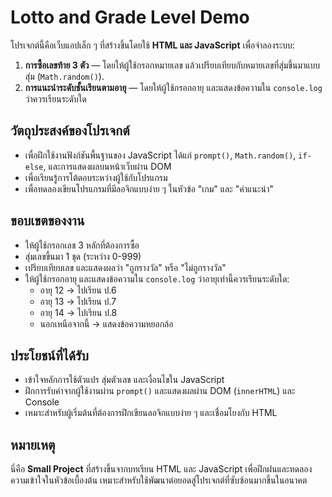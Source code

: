 # Lotto and Grade Level Demo

โปรเจกต์นี้คือเว็บแอปเล็ก ๆ ที่สร้างขึ้นโดยใช้ **HTML และ JavaScript** เพื่อจำลองระบบ:

1. **การซื้อเลขท้าย 3 ตัว** — โดยให้ผู้ใช้กรอกหมายเลข แล้วเปรียบเทียบกับหมายเลขที่สุ่มขึ้นมาแบบสุ่ม (`Math.random()`).
2. **การแนะนำระดับชั้นเรียนตามอายุ** — โดยให้ผู้ใช้กรอกอายุ และแสดงข้อความใน `console.log` ว่าควรเรียนระดับใด

## วัตถุประสงค์ของโปรเจกต์

* เพื่อฝึกใช้งานฟังก์ชันพื้นฐานของ JavaScript ได้แก่ `prompt()`, `Math.random()`, `if-else`, และการแสดงผลบนหน้าเว็บผ่าน DOM
* เพื่อเรียนรู้การโต้ตอบระหว่างผู้ใช้กับโปรแกรม
* เพื่อทดลองเขียนโปรแกรมที่มีลอจิกแบบง่าย ๆ ในหัวข้อ "เกม" และ "คำแนะนำ"

## ขอบเขตของงาน

* ให้ผู้ใช้กรอกเลข 3 หลักที่ต้องการซื้อ
* สุ่มเลขขึ้นมา 1 ชุด (ระหว่าง 0-999)
* เปรียบเทียบเลข และแสดงผลว่า "ถูกรางวัล" หรือ "ไม่ถูกรางวัล"
* ให้ผู้ใช้กรอกอายุ และแสดงข้อความใน `console.log` ว่าอายุเท่านี้ควรเรียนระดับใด:
  * อายุ 12 → ไปเรียน ป.6
  * อายุ 13 → ไปเรียน ป.7
  * อายุ 14 → ไปเรียน ป.8
  * นอกเหนือจากนี้ → แสดงข้อความหยอกล้อ

## ประโยชน์ที่ได้รับ

* เข้าใจหลักการใช้ตัวแปร สุ่มตัวเลข และเงื่อนไขใน JavaScript
* ฝึกการรับค่าจากผู้ใช้งานผ่าน `prompt()` และแสดงผลผ่าน DOM (`innerHTML`) และ Console
* เหมาะสำหรับผู้เริ่มต้นที่ต้องการฝึกเขียนลอจิกแบบง่าย ๆ และเชื่อมโยงกับ HTML

## หมายเหตุ

นี่คือ **Small Project** ที่สร้างขึ้นจากบทเรียน HTML และ JavaScript เพื่อฝึกฝนและทดลองความเข้าใจในหัวข้อเบื้องต้น เหมาะสำหรับใช้พัฒนาต่อยอดสู่โปรเจกต์ที่ซับซ้อนมากขึ้นในอนาคต
